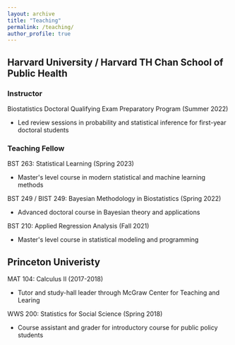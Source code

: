 ```yaml
---
layout: archive
title: "Teaching"
permalink: /teaching/
author_profile: true
---
```


## Harvard University / Harvard TH Chan School of Public Health
### Instructor
Biostatistics Doctoral Qualifying Exam Preparatory Program (Summer 2022)
- Led review sessions in probability and statistical inference for first-year doctoral students

### Teaching Fellow
BST 263: Statistical Learning (Spring 2023)
- Master's level course in modern statistical and machine learning methods

BST 249 / BIST 249: Bayesian Methodology in Biostatistics (Spring 2022)
- Advanced doctoral course in Bayesian theory and applications

BST 210: Applied Regression Analysis (Fall 2021)
- Master's level course in statistical modeling and programming

## Princeton Univeristy
MAT 104: Calculus II (2017-2018)
- Tutor and study-hall leader through McGraw Center for Teaching and Learing

WWS 200: Statistics for Social Science (Spring 2018)
- Course assistant and grader for introductory course for public policy students

